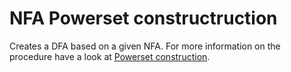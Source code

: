 # NFA Powerset constructruction

Creates a DFA based on a given NFA. For more information on the procedure have a look at [Powerset construction](https://en.wikipedia.org/wiki/Powerset_construction).
